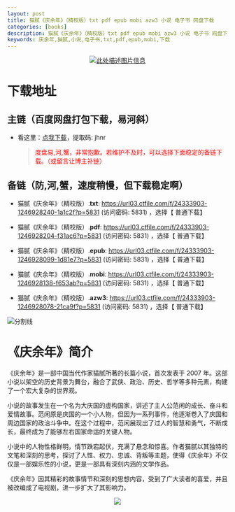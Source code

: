 ```yaml
---
layout: post
title: 猫腻《庆余年》（精校版）txt pdf epub mobi azw3 小说 电子书 网盘下载
categories: [books]
description: 猫腻《庆余年》（精校版）txt pdf epub mobi azw3 小说 电子书 网盘下载：https://qweree.cn/index.php/328/
keywords: 庆余年,猫腻,小说,电子书,txt,pdf,epub,mobi,下载
---
```


<div align="center"><a href=""><img src="https://qweree.cn/wp-content/uploads/2024/05/image-1715966507353.png" alt="此处描述图片信息"/></a></div>

# 下载地址

## 主链（百度网盘打包下载，易河斜）

- 看这里：[点我下载](https://pan.baidu.com/s/1qZRtufNxueSwGGkzsLIB5A?pwd=jhnr)，提取码: jhnr

  > <p style="color:red" >度盘易,河,蟹，非常抱歉。若维护不及时，可以选择下面稳定的备链下载。（或留言让博主补链）</p>

## 备链（防,河,蟹，速度稍慢，但下载稳定啊）

- 猫腻《庆余年》（精校版）.**txt**: <https://url03.ctfile.com/f/24333903-1246928240-1a1c2f?p=5831> (访问密码: 5831) ，选择【 普通下载】

- 猫腻《庆余年》（精校版）.**pdf**: <https://url03.ctfile.com/f/24333903-1246928204-f31ac6?p=5831> (访问密码: 5831) ，选择【 普通下载】

- 猫腻《庆余年》（精校版）.**epub**: <https://url03.ctfile.com/f/24333903-1246928099-1d81e7?p=5831> (访问密码: 5831) ，选择【 普通下载】

- 猫腻《庆余年》（精校版）.**mobi**: <https://url03.ctfile.com/f/24333903-1246928138-f653ab?p=5831> (访问密码: 5831) ，选择【 普通下载】

- 猫腻《庆余年》（精校版）.**azw3**: <https://url03.ctfile.com/f/24333903-1246928078-21ca9f?p=5831> (访问密码: 5831) ，选择【 普通下载】

![分割线](https://pic.imgdb.cn/item/6612476468eb935713c85291.gif)

# 《庆余年》简介

《庆余年》是一部中国当代作家猫腻所著的长篇小说，首次发表于 2007 年。这部小说以架空的历史背景为舞台，融合了武侠、政治、历史、哲学等多种元素，构建了一个宏大复杂的世界观。

小说的故事发生在一个名为大庆国的虚构国家，讲述了主人公范闲的成长、奋斗和爱情故事。范闲原是庆国的一个小人物，但因为一系列事件，他逐渐卷入了庆国和周边国家的政治斗争中。在这个过程中，范闲展现出了过人的智慧和勇气，不断成长，最终成为了能够左右国家命运的关键人物。

小说中的人物性格鲜明，情节跌宕起伏，充满了悬念和惊喜。作者猫腻以其独特的文笔和深刻的思考，探讨了人性、权力、忠诚、背叛等主题，使得《庆余年》不仅仅是一部娱乐性的小说，更是一部具有深刻内涵的文学作品。

《庆余年》因其精彩的故事情节和深刻的思想内容，受到了广大读者的喜爱，并且被改编成了电视剧，进一步扩大了其影响力。

<div align="center"><img src="https://pic.imgdb.cn/item/661a35e868eb93571333b3c3.gif"/></div>
